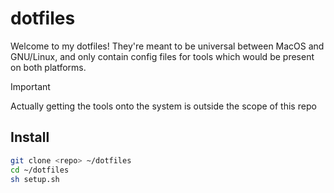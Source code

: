 # dotfiles
Welcome to my dotfiles! They're meant to be universal between MacOS and GNU/Linux, and only contain config files for tools which would be present on both platforms.

> [!IMPORTANT]
> Actually getting the tools onto the system is outside the scope of this repo

## Install
```sh
git clone <repo> ~/dotfiles
cd ~/dotfiles
sh setup.sh
```
